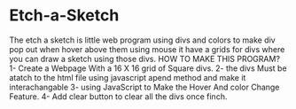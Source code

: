 # Etch-a-Sketch

The etch a sketch is little web program using divs and colors to make div pop out when hover above them using mouse it have a grids for divs where you can draw a sketch using those divs.
HOW TO MAKE THIS PROGRAM?
1- Create a Webpage With a 16 X 16 grid of Square divs.
2- the divs Must be atatch to the html file using javascript apend method and make it interachangable
3- using JavaScript to Make the Hover And color Change Feature.
4- Add clear button to clear all the divs once finch.
